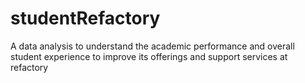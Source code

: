 # studentRefactory
A data analysis to understand the academic performance and overall student experience to improve its offerings and support services at refactory
